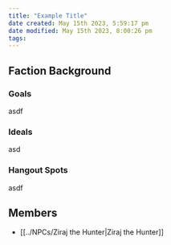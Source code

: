 ```yaml
---
title: "Example Title"
date created: May 15th 2023, 5:59:17 pm
date modified: May 15th 2023, 8:00:26 pm
tags: 
---
```


## Faction Background
### Goals
asdf
### Ideals
asd
### Hangout Spots
asdf

## Members
- [[../NPCs/Ziraj the Hunter|Ziraj the Hunter]]
